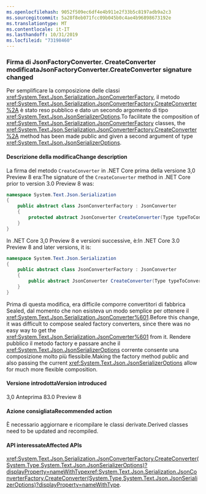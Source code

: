 ```yaml
---
ms.openlocfilehash: 9052f509ec6df4e4b911e2f33b5c8197adb9a2c3
ms.sourcegitcommit: 5a28f8eb071fcc09b045b0c4ae4b96898673192e
ms.translationtype: MT
ms.contentlocale: it-IT
ms.lasthandoff: 10/31/2019
ms.locfileid: "73198460"
---
```

### <a name="jsonfactoryconvertercreateconverter-signature-changed"></a><span data-ttu-id="cf305-101">Firma di JsonFactoryConverter. CreateConverter modificata</span><span class="sxs-lookup"><span data-stu-id="cf305-101">JsonFactoryConverter.CreateConverter signature changed</span></span>

<span data-ttu-id="cf305-102">Per semplificare la composizione delle classi <xref:System.Text.Json.Serialization.JsonConverterFactory>, il metodo <xref:System.Text.Json.Serialization.JsonConverterFactory.CreateConverter%2A> è stato reso pubblico e dato un secondo argomento di tipo <xref:System.Text.Json.JsonSerializerOptions>.</span><span class="sxs-lookup"><span data-stu-id="cf305-102">To facilitate the composition of <xref:System.Text.Json.Serialization.JsonConverterFactory> classes, the <xref:System.Text.Json.Serialization.JsonConverterFactory.CreateConverter%2A> method has been made public and given a second argument of type <xref:System.Text.Json.JsonSerializerOptions>.</span></span>

#### <a name="change-description"></a><span data-ttu-id="cf305-103">Descrizione della modifica</span><span class="sxs-lookup"><span data-stu-id="cf305-103">Change description</span></span>

<span data-ttu-id="cf305-104">La firma del metodo `CreateConverter` in .NET Core prima della versione 3,0 Preview 8 era:</span><span class="sxs-lookup"><span data-stu-id="cf305-104">The signature of the `CreateConverter` method in .NET Core prior to version 3.0 Preview 8 was:</span></span>

```csharp
namespace System.Text.Json.Serialization
{
    public abstract class JsonConverterFactory : JsonConverter
    {
        protected abstract JsonConverter CreateConverter(Type typeToConvert);
    }
}
```

<span data-ttu-id="cf305-105">In .NET Core 3,0 Preview 8 e versioni successive, è:</span><span class="sxs-lookup"><span data-stu-id="cf305-105">In .NET Core 3.0 Preview 8 and later versions, it is:</span></span>

```csharp
namespace System.Text.Json.Serialization
{
    public abstract class JsonConverterFactory : JsonConverter
    {
        public abstract JsonConverter CreateConverter(Type typeToConvert, JsonSerializerOptions options);
    }
}
```

<span data-ttu-id="cf305-106">Prima di questa modifica, era difficile comporre convertitori di fabbrica Sealed, dal momento che non esisteva un modo semplice per ottenere il <xref:System.Text.Json.Serialization.JsonConverter%601>.</span><span class="sxs-lookup"><span data-stu-id="cf305-106">Before this change, it was difficult to compose sealed factory converters, since there was no easy way to get the <xref:System.Text.Json.Serialization.JsonConverter%601> from it.</span></span> <span data-ttu-id="cf305-107">Rendere pubblico il metodo factory e passare anche il <xref:System.Text.Json.JsonSerializerOptions> corrente consente una composizione molto più flessibile.</span><span class="sxs-lookup"><span data-stu-id="cf305-107">Making the factory method public and also passing the current <xref:System.Text.Json.JsonSerializerOptions> allow for much more flexible composition.</span></span>

#### <a name="version-introduced"></a><span data-ttu-id="cf305-108">Versione introdotta</span><span class="sxs-lookup"><span data-stu-id="cf305-108">Version introduced</span></span>

<span data-ttu-id="cf305-109">3,0 Anteprima 8</span><span class="sxs-lookup"><span data-stu-id="cf305-109">3.0 Preview 8</span></span>

#### <a name="recommended-action"></a><span data-ttu-id="cf305-110">Azione consigliata</span><span class="sxs-lookup"><span data-stu-id="cf305-110">Recommended action</span></span>

<span data-ttu-id="cf305-111">È necessario aggiornare e ricompilare le classi derivate.</span><span class="sxs-lookup"><span data-stu-id="cf305-111">Derived classes need to be updated and recompiled.</span></span>

#### <a name="affected-apis"></a><span data-ttu-id="cf305-112">API interessate</span><span class="sxs-lookup"><span data-stu-id="cf305-112">Affected APIs</span></span>

<span data-ttu-id="cf305-113"><xref:System.Text.Json.Serialization.JsonConverterFactory.CreateConverter(System.Type,System.Text.Json.JsonSerializerOptions)?displayProperty=nameWithType></span><span class="sxs-lookup"><span data-stu-id="cf305-113"><xref:System.Text.Json.Serialization.JsonConverterFactory.CreateConverter(System.Type,System.Text.Json.JsonSerializerOptions)?displayProperty=nameWithType>.</span></span>

<!-- For tool use only

### Affected APIs

- `M:System.Text.Json.Serialization.JsonConverterFactory.CreateConverter(System.Type,System.Text.Json.JsonSerializerOptions)`

-->
